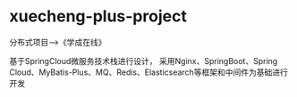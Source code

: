 # xuecheng-plus-project
分布式项目-->《学成在线》

基于SpringCloud微服务技术栈进行设计，
采用Nginx、SpringBoot、Spring Cloud、MyBatis-Plus、MQ、Redis、Elasticsearch等框架和中间件为基础进行开发
